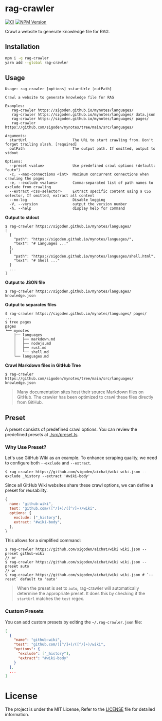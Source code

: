# rag-crawler

[![CI](https://github.com/sigoden/rag-crawler/actions/workflows/ci.yaml/badge.svg)](https://github.com/sigoden/rag-crawler/actions/workflows/ci.yaml)
[![NPM Version](https://img.shields.io/npm/v/rag-crawler)](https://www.npmjs.com/package/rag-crawler)

Crawl a website to generate knowledge file for RAG.

## Installation

```bash
npm i -g rag-crawler
yarn add --global rag-crawler
```

## Usage

```
Usage: rag-crawler [options] <startUrl> [outPath]

Crawl a website to generate knowledge file for RAG
    
Examples:
   rag-crawler https://sigoden.github.io/mynotes/languages/
   rag-crawler https://sigoden.github.io/mynotes/languages/ data.json
   rag-crawler https://sigoden.github.io/mynotes/languages/ pages/
   rag-crawler https://github.com/sigoden/mynotes/tree/main/src/languages/

Arguments:
  startUrl                     The URL to start crawling from. Don't forget trailing slash. [required]
  outPath                      The output path. If omitted, output to stdout

Options:
  --preset <value>             Use predefined crawl options (default: "auto")
  -c, --max-connections <int>  Maximum concurrent connections when crawling the pages
  -e, --exclude <values>       Comma-separated list of path names to exclude from crawling
  --extract <css-selector>     Extract specific content using a CSS selector, If omitted, extract all content
  --no-log                     Disable logging
  -V, --version                output the version number
  -h, --help                   display help for command
```

**Output to stdout**
```
$ rag-crawler https://sigoden.github.io/mynotes/languages/ 
[
  {
    "path": "https://sigoden.github.io/mynotes/languages/",
    "text": "# Languages ..."
  },
  {
    "path": "https://sigoden.github.io/mynotes/languages/shell.html",
    "text": "# Shell ..."
  }
  ...
]
```

**Output to JSON file**
```
$ rag-crawler https://sigoden.github.io/mynotes/languages/ knowledge.json
```

**Output to separates files**

```
$ rag-crawler https://sigoden.github.io/mynotes/languages/ pages/
...
$ tree pages
pages
└── mynotes
    ├── languages
    │   ├── markdown.md
    │   ├── nodejs.md
    │   ├── rust.md
    │   └── shell.md
    └── languages.md
```

**Crawl Markdown files in GitHub Tree**

```
$ rag-crawler https://github.com/sigoden/mynotes/tree/main/src/languages/ knowledge.json
```

> Many documentation sites host their source Markdown files on GitHub. The crawler has been optimized to crawl these files directly from GitHub.

## Preset

A preset consists of predefined crawl options. You can review the predefined presets at [./src/preset.ts](./src/preset.ts).

### Why Use Preset?

Let's use GitHub Wiki as an example. To enhance scraping quality, we need to configure both `--exclude` and `--extract`.

```
$ rag-crawler https://github.com/sigoden/aichat/wiki wiki.json --exclude _history --extract '#wiki-body'
```

Since all GitHub Wiki websites share these crawl options, we can define a preset for reusability.

```js
{
  name: "github-wiki",
  test: "github.com/([^/]+)/([^/]+)/wiki",
  options: {
    exclude: ["_history"],
    extract: "#wiki-body",
  },
}
```

This allows for a simplified command:

```
$ rag-crawler https://github.com/sigoden/aichat/wiki wiki.json --preset github-wiki
// or
$ rag-crawler https://github.com/sigoden/aichat/wiki wiki.json --preset auto
// or
$ rag-crawler https://github.com/sigoden/aichat/wiki wiki.json # `--reset` default to 'auto'
```

> When the preset is set to `auto`, rag-crawler will automatically determine the appropriate preset. It does this by checking if the `startUrl` matches the `test` regex.

### Custom Presets

You can add custom presets by editing the `~/.rag-crawler.json` file:

```json
[
  {
    "name": "github-wiki",
    "test": "github.com/([^/]+)/([^/]+)/wiki",
    "options": {
      "exclude": ["_history"],
      "extract": "#wiki-body"
    }
  },
  ...
]
```

# License

The project is under the MIT License, Refer to the [LICENSE](https://github.com/sigoden/rag-crawler/blob/main/LICENSE) file for detailed information.